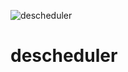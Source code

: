 ![descheduler](https://github.com/raspbernetes/multi-arch-images/workflows/descheduler/badge.svg)

# descheduler

